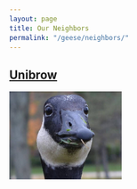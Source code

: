 ```yaml
---
layout: page
title: Our Neighbors
permalink: "/geese/neighbors/"
--- 
```

## [Unibrow](https://ueur.github.io/geese/neighbors/unibrow)
<!-- [![Unibrow](/images/geese/unibrow.jpg 'Unibrow Goose')](https://ueur.github.io/geese/neighbors/unibrow) -->

<img src="./images/geese/unibrow.jpg" alt="unibrow" width="40%" height="40%" />
